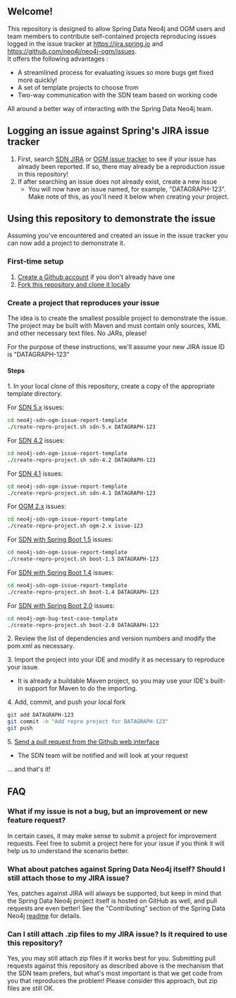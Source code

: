 ## Welcome!

This repository is designed to allow Spring Data Neo4j and OGM users and team members to contribute self-contained projects
reproducing issues logged in the issue tracker at https://jira.spring.io and https://github.com/neo4j/neo4j-ogm/issues.  
It offers the following advantages :

* A streamlined process for evaluating issues so more bugs get fixed more quickly!
* A set of template projects to choose from
* Two-way communication with the SDN team based on working code

All around a better way of interacting with the Spring Data Neo4j team.

## Logging an issue against Spring's JIRA issue tracker

1. First, search [SDN JIRA](https://jira.spring.io/browse/DATAGRAPH) 
   or [OGM issue tracker](https://github.com/neo4j/neo4j-ogm/issues) to see if your issue has already
   been reported. If so, there may already be a reproduction issue in this repository!
1. If after searching an issue does not already exist, create a new issue
    * You will now have an issue named, for example, "DATAGRAPH-123".  Make note of this, as you'll need it
      below when creating your project.

## Using this repository to demonstrate the issue

Assuming you've encountered and created an issue in the issue tracker you can now add a
project to demonstrate it.

### First-time setup

1. [Create a Github account](https://github.com/signup/free) if you don't already have one
1. [Fork this repository and clone it locally](http://help.github.com/fork-a-repo/)

### Create a project that reproduces your issue

The idea is to create the smallest possible project to demonstrate the issue. The project may be built
with Maven and must contain only sources, XML and other necessary text files. No JARs, please!

For the purpose of these instructions, we'll assume your new JIRA issue ID is "DATAGRAPH-123"

#### Steps

1\. In your local clone of this repository, create a copy of the appropriate template directory.

For [SDN 5.x](https://github.com/neo4j-examples/neo4j-sdn-ogm-issue-report-template/tree/master/sdn-5.x) issues:

```bash
cd neo4j-sdn-ogm-issue-report-template
./create-repro-project.sh sdn-5.x DATAGRAPH-123
```

For [SDN 4.2](https://github.com/neo4j-examples/neo4j-sdn-ogm-issue-report-template/tree/master/sdn-4.2) issues:

```bash
cd neo4j-sdn-ogm-issue-report-template
./create-repro-project.sh sdn-4.2 DATAGRAPH-123
```

For [SDN 4.1](https://github.com/neo4j-examples/neo4j-sdn-ogm-issue-report-template/tree/master/sdn-4.1) issues:

```bash
cd neo4j-sdn-ogm-issue-report-template
./create-repro-project.sh sdn-4.1 DATAGRAPH-123
```

For [OGM 2.x](https://github.com/neo4j-examples/neo4j-sdn-ogm-issue-report-template/tree/master/ogm-2.x) issues:

```bash
cd neo4j-sdn-ogm-issue-report-template
./create-repro-project.sh ogm-2.x issue-123
```

For [SDN with Spring Boot 1.5](https://github.com/neo4j-examples/neo4j-sdn-ogm-issue-report-template/tree/master/boot-1.5) issues:

```bash
cd neo4j-sdn-ogm-issue-report-template
./create-repro-project.sh boot-1.5 DATAGRAPH-123
```

For [SDN with Spring Boot 1.4](https://github.com/neo4j-examples/neo4j-sdn-ogm-issue-report-template/tree/master/boot-1.4) issues:

```bash
cd neo4j-sdn-ogm-issue-report-template
./create-repro-project.sh boot-1.4 DATAGRAPH-123
```

For [SDN with Spring Boot 2.0](https://github.com/neo4j-examples/neo4j-sdn-ogm-issue-report-template/tree/master/boot-2.0) issues:

```bash
cd neo4j-ogm-bug-test-case-template
./create-repro-project.sh boot-2.0 DATAGRAPH-123
```

2\. Review the list of dependencies and version numbers and modify the pom.xml as necessary.

3\. Import the project into your IDE and modify it as necessary to reproduce your issue.

* It is already a buildable Maven project, so you may use your IDE's built-in support for Maven to do
  the importing.

4\. Add, commit, and push your local fork

```bash
git add DATAGRAPH-123
git commit -m "Add repro project for DATAGRAPH-123"
git push
```

5\. [Send a pull request from the Github web interface](https://help.github.com/articles/creating-a-pull-request)

* The SDN team will be notified and will look at your request

... and that's it!

## FAQ

### What if my issue is not a bug, but an improvement or new feature request?

In certain cases, it may make sense to submit a project for improvement requests.  Feel free to submit a project
here for your issue if you think it will help us to understand the scenario better.

### What about patches against Spring Data Neo4j itself? Should I still attach those to my JIRA issue?

Yes, patches against JIRA will always be supported, but keep in mind that the Spring Data Neo4j project itself
is hosted on GitHub as well, and pull requests are even better! See the "Contributing" section of the Spring
Data Neo4j [readme](https://github.com/spring-projects/spring-data-neo4j#contributing-to-spring-data-neo4j) for details.

### Can I still attach .zip files to my JIRA issue?  Is it required to use this repository?

Yes, you may still attach zip files if it works best for you.  Submitting pull requests against this repository
as described above is the mechanism that the SDN team prefers, but what's most important is that we get code
from you that reproduces the problem!  Please consider this approach, but zip files are still OK.
